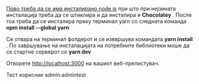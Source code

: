 [Прво треба да се има инсталирано node.js](https://nodejs.org/en/download/) при што при нејзината инсталација треба да се штиклира и да инсталира и **Chocolatey** .
После тоа треба да се инсталира преку терминал yarn со следната команда **npm install --global yarn**

Се отвара на терминал фолдерот и се изввршува командата **yarn install** .
По завршување на инсталацијата на потребните библиотеки моше да се стартне серверот со 
**yarn dev**

Отворете [http://localhost:3000](http://localhost:3000) на вашиот веб-прелистувач.



Тест корисник
admin:admintest
